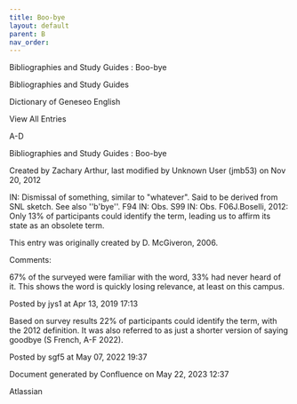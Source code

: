 ```yaml
---
title: Boo-bye
layout: default
parent: B
nav_order:
---
```


Bibliographies and Study Guides : Boo-bye

Bibliographies and Study Guides

Dictionary of Geneseo English

View All Entries

A-D

Bibliographies and Study Guides : Boo-bye

Created by  Zachary Arthur, last modified by  Unknown User (jmb53) on Nov 20, 2012

IN: Dismissal of something, similar to &quot;whatever&quot;. Said to be derived from SNL sketch. See also ''b'bye''. F94 IN: Obs. S99 IN: Obs. F06J.Boselli, 2012: Only 13% of participants could identify the term, leading us to affirm its state as an obsolete term.  

This entry was originally created by D. McGiveron, 2006.

Comments:

67% of the surveyed were familiar with the word, 33% had never heard of it. This shows the word is quickly losing relevance, at least on this campus. 

Posted by jys1 at Apr 13, 2019 17:13

Based on survey results 22% of participants could identify the term, with the 2012 definition. It was also referred to as just a shorter version of saying goodbye (S French, A-F 2022).

Posted by sgf5 at May 07, 2022 19:37

Document generated by Confluence on May 22, 2023 12:37

Atlassian
